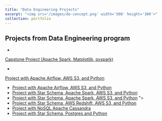 ```yaml
---
title: "Data Engineering Projects"
excerpt: "<img src='/images/de-concept.png' width='500' height='300'>"
collection: portfolio
---
```


Projects from Data Engineering program 
---
* <a href="https://github.com/ozdemirht/Data-Enginering/blob/master/capstone/Capstone%20Project%20Report.ipynb">   
Capstone Project (Apache Spark, Matplotlib, pyspark)</a>
* <a href="https://github.com/ozdemirht/Data-Enginering/blob/master/Project-5/README.md">
Project with Apache Airflow, AWS S3, and Python</a>
* [Project with Apache Airflow, AWS S3, and Python](https://github.com/ozdemirht/Data-Enginering/blob/master/Project-5/README.md)
* <a href="https://github.com/ozdemirht/Data-Enginering/blob/master/Project-4">Project with Star Schema, Apache Spark, AWS S3, and Python</a>
* [Project with Star Schema, Apache Spark, AWS S3, and Python](https://github.com/ozdemirht/Data-Enginering/blob/master/Project-4) "></a>
* [Project with Star Schema, AWS Redshift, AWS S3, and Python](https://github.com/ozdemirht/Data-Enginering/blob/master/Project-3/README.md)
* [Project with NoSQL Apache Cassandra](https://github.com/ozdemirht/Data-Enginering/blob/master/project-2%20(Apache%20Cassandra)/Project_1B_%20Project.ipynb)
* [Project with Star Schema, Postgres and Python](https://github.com/ozdemirht/Data-Enginering/blob/master/Project-1)
 
